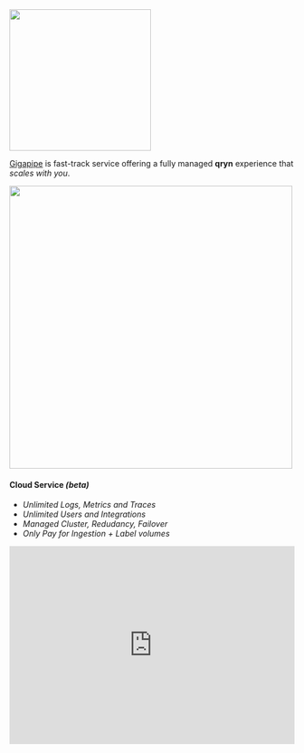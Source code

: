 <img src="https://nca.vc/wp-content/uploads/2020/11/Gigapipe_Logo-removebg-preview.png" width=250/>

[Gigapipe](https://gigapipe.com/) is fast-track service offering a fully managed **qryn** experience that _scales with you_.

<a href="https://gigapipe.com">
<img src="https://user-images.githubusercontent.com/1423657/199832448-b5b42495-bd88-45b5-a455-2e57fe828c63.png" width=500 />
</a>

#### Cloud Service _(beta)_

* _Unlimited Logs, Metrics and Traces_
* _Unlimited Users and Integrations_
* _Managed Cluster, Redudancy, Failover_
* _Only Pay for Ingestion + Label volumes_

<iframe height="350" width="100%" scrolling="no" border=0 src="https://qryn.metrico.in/cloud/pricing.html" style="height: 350px; width: 100%; border: 0px; background: #FFF;"></iframe>

<br> 

